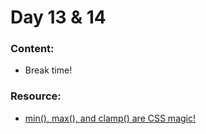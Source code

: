 # Day 13 & 14

### Content:

- Break time!

### Resource:

- [min(), max(), and clamp() are CSS magic!](https://youtu.be/U9VF-4euyRo)
